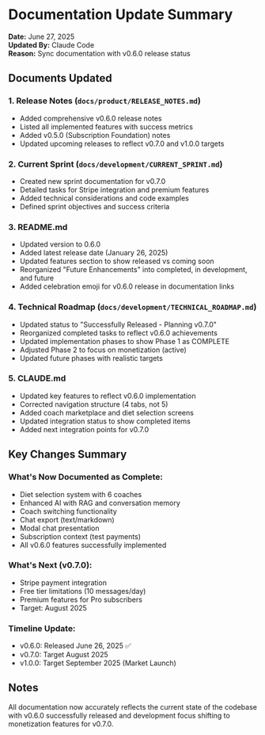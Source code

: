# Documentation Update Summary

**Date:** June 27, 2025  
**Updated By:** Claude Code  
**Reason:** Sync documentation with v0.6.0 release status

## Documents Updated

### 1. Release Notes (`docs/product/RELEASE_NOTES.md`)
- Added comprehensive v0.6.0 release notes
- Listed all implemented features with success metrics
- Added v0.5.0 (Subscription Foundation) notes
- Updated upcoming releases to reflect v0.7.0 and v1.0.0 targets

### 2. Current Sprint (`docs/development/CURRENT_SPRINT.md`)
- Created new sprint documentation for v0.7.0
- Detailed tasks for Stripe integration and premium features
- Added technical considerations and code examples
- Defined sprint objectives and success criteria

### 3. README.md
- Updated version to 0.6.0
- Added latest release date (January 26, 2025)
- Updated features section to show released vs coming soon
- Reorganized "Future Enhancements" into completed, in development, and future
- Added celebration emoji for v0.6.0 release in documentation links

### 4. Technical Roadmap (`docs/development/TECHNICAL_ROADMAP.md`)
- Updated status to "Successfully Released - Planning v0.7.0"
- Reorganized completed tasks to reflect v0.6.0 achievements
- Updated implementation phases to show Phase 1 as COMPLETE
- Adjusted Phase 2 to focus on monetization (active)
- Updated future phases with realistic targets

### 5. CLAUDE.md
- Updated key features to reflect v0.6.0 implementation
- Corrected navigation structure (4 tabs, not 5)
- Added coach marketplace and diet selection screens
- Updated integration status to show completed items
- Added next integration points for v0.7.0

## Key Changes Summary

### What's Now Documented as Complete:
- Diet selection system with 6 coaches
- Enhanced AI with RAG and conversation memory
- Coach switching functionality
- Chat export (text/markdown)
- Modal chat presentation
- Subscription context (test payments)
- All v0.6.0 features successfully implemented

### What's Next (v0.7.0):
- Stripe payment integration
- Free tier limitations (10 messages/day)
- Premium features for Pro subscribers
- Target: August 2025

### Timeline Update:
- v0.6.0: Released June 26, 2025 ✅ 
- v0.7.0: Target August 2025
- v1.0.0: Target September 2025 (Market Launch)

## Notes
All documentation now accurately reflects the current state of the codebase with v0.6.0 successfully released and development focus shifting to monetization features for v0.7.0.